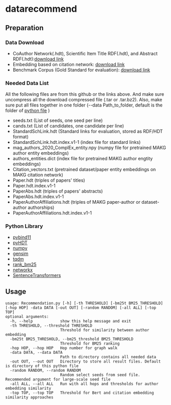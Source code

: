 # datarecommend

## Preparation

### Data Download

- CoAuthor Network(.hdt), Scientific Item Title RDF(.hdt), and Abstract RDF(.hdt):[download link](https://surfdrive.surf.nl/files/index.php/s/ibrwDJNem6fLUdk)
- Embedding based on citation network: [download link](https://zenodo.org/record/6324341)
- Benchmark Corpus (Gold Standard for evaluation): [download link](https://zenodo.org/record/6386897)

### Needed Data List
All the following files are from this github or the links above. And make sure uncompress all the download compressed file (.tar or .tar.bz2). Also, make sure put all files together in one folder (--data Path_to_folder, default is the folder of [python file](./Recommendation.py) )
- seeds.txt (List of seeds, one seed per line)
- cands.txt (List of candidates, one candidate per line)
- StandardSchLink.hdt (Standard links for evaluation, stored as RDF/HDT format)
- StandardSchLink.hdt.index.v1-1 (index file for standard links)
- mag_authors_2020_ComplEx_entity.npy (numpy file for pretrained MAKG author entity embeddings)
- authors_entities.dict (index file for pretrained MAKG author engtity embeddings)
- Citation_vectors.txt (pretrained dataset/paper entity embeddings on MAKG citation network)
- Paper.hdt (triples of papers' titles)
- Paper.hdt.index.v1-1
- PaperAbs.hdt (triples of papers' abstracts)
- PaperAbs.hdt.index.v1-1
- PaperAuthorAffiliations.hdt (triples of MAKG paper-author or dataset-author authorships)
- PaperAuthorAffiliations.hdt.index.v1-1

### Python Library

- [pybind11](https://pybind11.readthedocs.io/en/stable/index.html#)
- [pyHDT](https://callidon.github.io/pyHDT/)
- [numpy](https://numpy.org/)
- [gensim](https://radimrehurek.com/gensim/)
- [tqdm](https://tqdm.github.io/)
- [rank_bm25](https://github.com/dorianbrown/rank_bm25)
- [networkx](https://networkx.org/)
- [SentenceTransformers](https://www.sbert.net/)

## Usage

```
usage: Recommendation.py [-h] [-th THRESHOLD] [-bm25t BM25_THRESHOLD] [-hop HOP] -data DATA [-out OUT] [-random RANDOM] [-all ALL] [-top TOP]
optional arguments:
  -h, --help            show this help message and exit
  -th THRESHOLD, --threshold THRESHOLD
                        Threshold for similarity between author embedding
  -bm25t BM25_THRESHOLD, --bm25_threshold BM25_THRESHOLD
                        Threshold for BM25 ranking                    
  -hop HOP, --hop HOP   Hop number for graph walk  
  -data DATA, --data DATA
                        Path to directory contains all needed data                        
  -out OUT, --out OUT   Directory to store all result files. Default is directory of this python file  
  -random RANDOM, --random RANDOM
                        Random select seeds from seed file. Recommended argument for large-scale seed file                        
  -all ALL, --all ALL   Run with all hops and thresholds for author embedding similarity  
  -top TOP, --top TOP   Threshold for Bert and citation embedding similarity approaches
```
